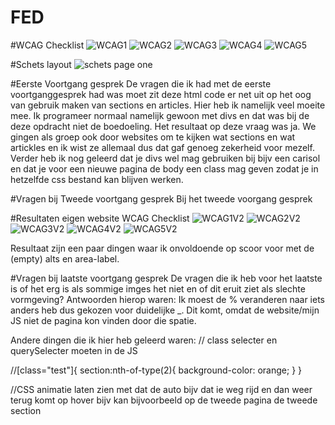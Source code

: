 # FED
#WCAG Checklist
![WCAG1](wcag_cl_1.jpg)
![WCAG2](wcag_cl_2.jpg)
![WCAG3](wcag_cl_3.jpg)
![WCAG4](wcag_cl_4.jpg)
![WCAG5](wcag_cl_5.jpg)

#Schets layout
![schets page one](page_one_schets.png)

#Eerste Voortgang gesprek
De vragen die ik had met de eerste voortganggesprek had was moet zit deze html code er net uit op het oog van gebruik maken van sections en articles. Hier heb ik namelijk veel moeite mee. Ik programeer normaal namelijk gewoon met divs en dat was bij de deze opdracht niet de boedoeling. Het resultaat op deze vraag was ja. We gingen als groep ook door websites om te kijken wat sections en wat artickles en ik wist ze allemaal dus dat gaf genoeg zekerheid voor mezelf. Verder heb ik nog geleerd dat je divs wel mag gebruiken bij bijv een carisol en dat je voor een nieuwe pagina de body een class mag geven zodat je in hetzelfde css bestand kan blijven werken.

#Vragen bij Tweede voortgang gesprek
Bij het tweede voorgang gesprek

#Resultaten eigen website WCAG Checklist
![WCAG1V2](img/WCAG_1_V2.jpeg)
![WCAG2V2](img/WCAG_2_V2.jpeg)
![WCAG3V2](img/WCAG_3_V2.jpeg)
![WCAG4V2](img/WCAG_4_V2.jpeg)
![WCAG5V2](img/WCAG_5_V2.jpeg)

Resultaat zijn een paar dingen waar ik onvoldoende op scoor voor met de (empty) alts en area-label.

#Vragen bij laatste voortgang gesprek
De vragen die ik heb voor het laatste is of het erg is als sommige imges het niet en of dit eruit ziet als slechte vormgeving?
Antwoorden hierop waren:
Ik moest de % veranderen naar iets anders heb dus gekozen voor duidelijke _. Dit komt, omdat de website/mijn JS niet de pagina kon vinden door die spatie.


Andere dingen die ik hier heb geleerd waren:
// class selecter en querySelecter moeten in de JS

//[class="test"]{
  section:nth-of-type(2){
    background-color: orange;
  }
}

//CSS animatie laten zien met dat de auto bijv dat ie weg rijd en dan weer terug komt op hover bijv kan bijvoorbeeld op de tweede pagina de tweede section
